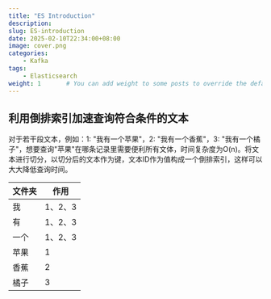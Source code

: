 ```yaml
---
title: "ES Introduction"
description: 
slug: ES-introduction
date: 2025-02-10T22:34:00+08:00
image: cover.png
categories:
    - Kafka
tags:
    - Elasticsearch
weight: 1       # You can add weight to some posts to override the default sorting (date descending)
---
```


## 利用倒排索引加速查询符合条件的文本
对于若干段文本，例如：1: "我有一个苹果"，2: "我有一个香蕉"，3: "我有一个橘子"，想要查询"苹果"在哪条记录里需要便利所有文体，时间复杂度为O(n)。将文本进行切分，以切分后的文本作为键，文本ID作为值构成一个倒排索引，这样可以大大降低查询时间。

| 文件夹 | 作用 |
|--|--|
| 我 | 1、2、3 |
| 有 | 1、2、3 |
| 一个 | 1、2、3 |
| 苹果 | 1 |
| 香蕉 | 2 |
| 橘子 | 3 |